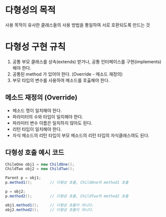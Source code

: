 # 다형성의 목적
사용 목적이 유사한 클래스들의 사용 방법을 통일하여 서로 호환되도록 만드는 것

# 다형성 구현 규칙
1. 공통 부모 클래스를 상속(extends) 받거나, 공통 인터페이스를 구현(implements) 해야 한다.
2. 공통된 method 가 있어야 한다. (Override - 메소드 재정의)
3. 부모 타입의 변수를 사용하여 메소드를 호춣해야 한다.

## 메소드 재정의 (Override)
* 메소드 명이 일치해야 한다.
* 파라미터의 수와 타입이 일치해야 한다.
* 파라미터 변수 이름은 일치하지 않아도 된다.
* 리턴 타입이 일치해야 한다.
* 자식 메소드의 리턴 타입이 부모 메소드의 리턴 타입의 자식클래스여도 된다.

## 다형성 호출 예시 코드
```java
ChileOne obj1 = new ChildOne();
ChildTwo obj2 = new ChildTwo();

Parent p = obj1;
p.method1();        // 다형성 호출, ChildOne의 method1 호출

p = obj2;
p.method2();        // 다형성 호출, ChildTwo의 method2 호출

obj1.method1();     // 다형성 호출이 아니다.
obj2.method2();     // 다형성 호출이 아니다.
```